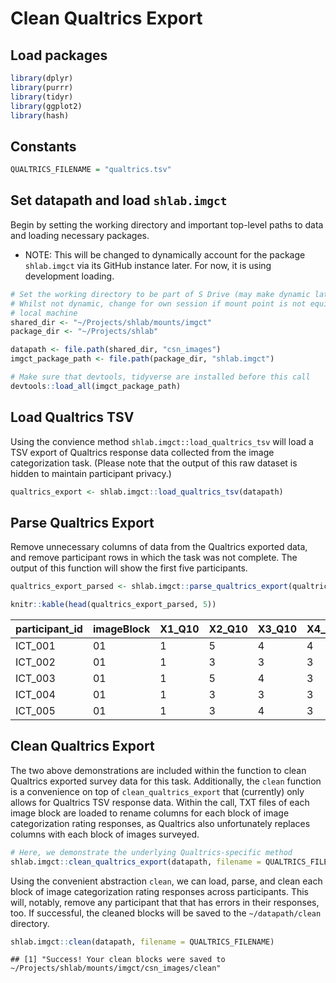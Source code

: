 Clean Qualtrics Export
======================

Load packages
-------------

``` r
library(dplyr)
library(purrr)
library(tidyr)
library(ggplot2)
library(hash)
```

Constants
---------

``` r
QUALTRICS_FILENAME = "qualtrics.tsv"
```

Set datapath and load `shlab.imgct`
-----------------------------------

Begin by setting the working directory and important top-level paths to
data and loading necessary packages.

-   NOTE: This will be changed to dynamically account for the package
    `shlab.imgct` via its GitHub instance later. For now, it is using
    development loading.

``` r
# Set the working directory to be part of S Drive (may make dynamic later?)
# Whilst not dynamic, change for own session if mount point is not equivalent on
# local machine
shared_dir <- "~/Projects/shlab/mounts/imgct"
package_dir <- "~/Projects/shlab"

datapath <- file.path(shared_dir, "csn_images")
imgct_package_path <- file.path(package_dir, "shlab.imgct")

# Make sure that devtools, tidyverse are installed before this call
devtools::load_all(imgct_package_path)
```

Load Qualtrics TSV
------------------

Using the convience method `shlab.imgct::load_qualtrics_tsv` will load a
TSV export of Qualtrics response data collected from the image
categorization task. (Please note that the output of this raw dataset is
hidden to maintain participant privacy.)

``` r
qualtrics_export <- shlab.imgct::load_qualtrics_tsv(datapath)
```

Parse Qualtrics Export
----------------------

Remove unnecessary columns of data from the Qualtrics exported data, and
remove participant rows in which the task was not complete. The output
of this function will show the first five participants.

``` r
qualtrics_export_parsed <- shlab.imgct::parse_qualtrics_export(qualtrics_export)

knitr::kable(head(qualtrics_export_parsed, 5))
```

| participant\_id | imageBlock | X1\_Q10 | X2\_Q10 | X3\_Q10 | X4\_Q10 | X5\_Q10 | X6\_Q10 | X7\_Q10 | X8\_Q10 | X9\_Q10 | X10\_Q10 | X11\_Q10 | X12\_Q10 | X13\_Q10 | X14\_Q10 | X15\_Q10 | X16\_Q10 | X17\_Q10 | X18\_Q10 | X19\_Q10 | X20\_Q10 | X21\_Q10 | X22\_Q10 | X23\_Q10 | X24\_Q10 | X25\_Q10 | X26\_Q10 | X27\_Q10 | X28\_Q10 | X29\_Q10 | X30\_Q10 | X31\_Q10 | X32\_Q10 | X33\_Q10 | X34\_Q10 | X35\_Q10 | X36\_Q10 | X37\_Q10 | X38\_Q10 | X39\_Q10 | X40\_Q10 | X41\_Q10 | X42\_Q10 | X43\_Q10 | X44\_Q10 | X45\_Q10 | X46\_Q10 | X47\_Q10 | X48\_Q10 | X49\_Q10 | X50\_Q10 | X51\_Q10 | X52\_Q10 | X53\_Q10 | X54\_Q10 | X55\_Q10 | X56\_Q10 | X57\_Q10 | X58\_Q10 | X59\_Q10 | X60\_Q10 | X61\_Q10 | X62\_Q10 | X63\_Q10 | X64\_Q10 | X65\_Q10 | X66\_Q10 | X67\_Q10 | X68\_Q10 | X69\_Q10 | X70\_Q10 | X71\_Q10 | X72\_Q10 | X73\_Q10 | X74\_Q10 | X75\_Q10 | X76\_Q10 | X77\_Q10 | X78\_Q10 | X79\_Q10 | X80\_Q10 | X81\_Q10 | X82\_Q10 | X83\_Q10 | X84\_Q10 | X85\_Q10 | X86\_Q10 | X87\_Q10 | X88\_Q10 | X89\_Q10 | X90\_Q10 | X91\_Q10 | X92\_Q10 | X93\_Q10 | X94\_Q10 | X95\_Q10 | X96\_Q10 | X97\_Q10 | X98\_Q10 | X99\_Q10 | X100\_Q10 | X101\_Q10 | X102\_Q10 | X103\_Q10 | X104\_Q10 | X105\_Q10 | X106\_Q10 | X107\_Q10 | X108\_Q10 | X109\_Q10 | X110\_Q10 | X111\_Q10 | X112\_Q10 | X113\_Q10 | X114\_Q10 | X115\_Q10 | X116\_Q10 | X117\_Q10 | X118\_Q10 | X119\_Q10 | X120\_Q10 | X121\_Q10 | X122\_Q10 | X123\_Q10 | X124\_Q10 | X125\_Q10 | X126\_Q10 | X127\_Q10 | X128\_Q10 | X129\_Q10 | X130\_Q10 | X131\_Q10 | X132\_Q10 | X133\_Q10 | X134\_Q10 | X135\_Q10 | X136\_Q10 | X137\_Q10 | X138\_Q10 | X139\_Q10 | X140\_Q10 | X141\_Q10 | X142\_Q10 | X143\_Q10 | X144\_Q10 | X145\_Q10 | X146\_Q10 | X147\_Q10 | X148\_Q10 | X149\_Q10 | X150\_Q10 | X151\_Q10 | X152\_Q10 | X153\_Q10 | X154\_Q10 | X155\_Q10 | X156\_Q10 | X157\_Q10 | X158\_Q10 | X159\_Q10 | X160\_Q10 | X161\_Q10 | X162\_Q10 | X163\_Q10 | X164\_Q10 | X165\_Q10 | X166\_Q10 | X167\_Q10 | X168\_Q10 | X169\_Q10 | X170\_Q10 | X171\_Q10 | X172\_Q10 | X173\_Q10 | X174\_Q10 | X175\_Q10 | X176\_Q10 | X177\_Q10 | X178\_Q10 | X179\_Q10 | X180\_Q10 | X181\_Q10 | X182\_Q10 | X183\_Q10 | X184\_Q10 | X185\_Q10 | X186\_Q10 | X187\_Q10 | X188\_Q10 | X189\_Q10 | X190\_Q10 | X191\_Q10 | X192\_Q10 | X193\_Q10 | X194\_Q10 | X195\_Q10 | X196\_Q10 | X197\_Q10 | X198\_Q10 | X199\_Q10 | X200\_Q10 | X201\_Q10 | X202\_Q10 | X203\_Q10 | X204\_Q10 | X205\_Q10 |
|:----------------|:-----------|:--------|:--------|:--------|:--------|:--------|:--------|:--------|:--------|:--------|:---------|:---------|:---------|:---------|:---------|:---------|:---------|:---------|:---------|:---------|:---------|:---------|:---------|:---------|:---------|:---------|:---------|:---------|:---------|:---------|:---------|:---------|:---------|:---------|:---------|:---------|:---------|:---------|:---------|:---------|:---------|:---------|:---------|:---------|:---------|:---------|:---------|:---------|:---------|:---------|:---------|:---------|:---------|:---------|:---------|:---------|:---------|:---------|:---------|:---------|:---------|:---------|:---------|:---------|:---------|:---------|:---------|:---------|:---------|:---------|:---------|:---------|:---------|:---------|:---------|:---------|:---------|:---------|:---------|:---------|:---------|:---------|:---------|:---------|:---------|:---------|:---------|:---------|:---------|:---------|:---------|:---------|:---------|:---------|:---------|:---------|:---------|:---------|:---------|:---------|:----------|:----------|:----------|:----------|:----------|:----------|:----------|:----------|:----------|:----------|:----------|:----------|:----------|:----------|:----------|:----------|:----------|:----------|:----------|:----------|:----------|:----------|:----------|:----------|:----------|:----------|:----------|:----------|:----------|:----------|:----------|:----------|:----------|:----------|:----------|:----------|:----------|:----------|:----------|:----------|:----------|:----------|:----------|:----------|:----------|:----------|:----------|:----------|:----------|:----------|:----------|:----------|:----------|:----------|:----------|:----------|:----------|:----------|:----------|:----------|:----------|:----------|:----------|:----------|:----------|:----------|:----------|:----------|:----------|:----------|:----------|:----------|:----------|:----------|:----------|:----------|:----------|:----------|:----------|:----------|:----------|:----------|:----------|:----------|:----------|:----------|:----------|:----------|:----------|:----------|:----------|:----------|:----------|:----------|:----------|:----------|:----------|:----------|:----------|:----------|:----------|:----------|:----------|:----------|:----------|:----------|
| ICT\_001        | 01         | 1       | 5       | 4       | 4       | 1       | 3       | 1       | 1       | 1       | 1        | 3        | 5        | 1        | 1        | 2        | 1        | 1        | 4        | 1        | 2        | 1        | 1        | 2        | 1        | 1        | 1        | 2        | 1        | 2        | 2        | 1        | 3        | 3        | 3        | 2        | 3        | 2        | 1        | 3        | 1        | 1        | 1        | 2        | 3        | 4        | 2        | 3        | 5        | 3        | 1        | 1        | 1        | 1        | 1        | 1        | 1        | 4        | 4        | 4        | 2        | 4        | 3        | 4        | 1        | 5        | 5        | 2        | 2        | 1        | 3        | 3        | 3        | 1        | 4        | 1        | 1        | 2        | 3        | 1        | 3        | 4        | 3        | 1        | 1        | 3        | 2        | 4        | 1        | 4        | 4        | 4        | 1        | 3        | 2        | 5        | 1        | 1        | 3        | 1        | 4         | 1         | 1         | 1         | 1         | 3         | 4         | 3         | 1         | 2         | 2         | 1         | 4         | 3         | 1         | 1         | 5         | 3         | 2         | 1         | 3         | 1         | 4         | 3         | 3         | 1         | 1         | 1         | 4         | 1         | 4         | 3         | 4         | 1         | 1         | 4         | 1         | 1         | 4         | 4         | 3         | 1         | 3         | 2         | 2         | 3         | 1         | 3         | 2         | 3         | 1         | 1         | 4         | 1         | 3         | 1         | 1         | 1         | 2         | 3         | 1         | 1         | 4         | 2         | 3         | 1         | 1         | 1         | 4         | 2         | 1         | 1         | 1         | 1         | 4         | 1         | 1         | 1         | 4         | 2         | 3         | 2         | 4         | 4         | 2         | 5         | 1         | 1         | 5         | 4         | 1         | 4         | 3         | 1         | 1         | 1         | 1         | 3         | 1         | 5         | 3         | 3         | 2         | 1         | 4         | 4         |
| ICT\_002        | 01         | 1       | 3       | 3       | 3       | 3       | 3       | 1       | 1       | 1       | 1        | 4        | 3        | 1        | 1        | 1        | 1        | 1        | 4        | 4        | 4        | 2        | 1        | 5        | 1        | 1        | 1        | 2        | 2        | 2        | 2        | 3        | 3        | 3        | 1        | 2        | 3        | 2        | 1        | 3        | 1        | 1        | 1        | 1        | 1        | 3        | 2        | 4        | 4        | 4        | 1        | 1        | 1        | 1        | 1        | 1        | 1        | 1        | 2        | 1        | 2        | 4        | 4        | 4        | 1        | 4        | 2        | 2        | 1        | 1        | 4        | 4        | 3        | 1        | 4        | 1        | 1        | 2        | 3        | 1        | 3        | 1        | 3        | 1        | 1        | 1        | 2        | 4        | 1        | 1        | 4        | 4        | 1        | 4        | 3        | 4        | 1        | 1        | 4        | 1        | 4         | 1         | 1         | 1         | 1         | 1         | 4         | 3         | 2         | 2         | 2         | 1         | 1         | 3         | 1         | 1         | 3         | 3         | 2         | 1         | 3         | 1         | 1         | 1         | 4         | 1         | 1         | 1         | 3         | 1         | 1         | 4         | 4         | 1         | 1         | 4         | 1         | 1         | 1         | 1         | 1         | 1         | 1         | 2         | 2         | 1         | 1         | 3         | 2         | 1         | 1         | 2         | 1         | 3         | 2         | 1         | 1         | 1         | 2         | 3         | 1         | 3         | 1         | 1         | 4         | 3         | 1         | 1         | 1         | 1         | 2         | 3         | 1         | 4         | 2         | 3         | 4         | 4         | 4         | 4         | 3         | 2         | 4         | 4         | 2         | 1         | 1         | 1         | 1         | 1         | 2         | 2         | 4         | 1         | 3         | 4         | 4         | 3         | 1         | 5         | 2         | 1         | 3         | 1         | 2         | 3         |
| ICT\_003        | 01         | 1       | 5       | 4       | 3       | 1       | 3       | 1       | 1       | 1       | 1        | 3        | 3        | 1        | 1        | 2        | 1        | 1        | 4        | 1        | 2        | 1        | 1        | 2        | 1        | 1        | 1        | 2        | 1        | 2        | 2        | 1        | 3        | 3        | 1        | 2        | 3        | 2        | 1        | 3        | 1        | 1        | 1        | 1        | 3        | 4        | 2        | 4        | 4        | 3        | 1        | 1        | 1        | 1        | 1        | 1        | 1        | 1        | 2        | 1        | 2        | 4        | 4        | 4        | 1        | 4        | 4        | 2        | 2        | 1        | 4        | 3        | 3        | 1        | 4        | 1        | 1        | 2        | 3        | 1        | 3        | 1        | 3        | 1        | 1        | 1        | 2        | 4        | 1        | 1        | 3        | 4        |          | 4        | 2        | 4        | 1        | 1        | 4        | 1        | 4         | 1         | 1         | 1         | 1         | 3         | 4         | 3         | 2         | 2         | 2         | 1         | 1         | 3         | 1         | 1         | 1         | 3         | 2         | 1         | 3         | 1         | 1         | 1         | 4         | 1         | 1         | 1         | 2         | 1         | 4         | 4         | 1         | 1         | 1         | 4         | 1         | 1         | 1         | 1         | 1         | 1         | 1         | 2         | 2         | 3         | 1         | 3         | 2         | 1         | 1         | 1         | 1         | 1         | 3         | 1         | 1         | 1         | 3         | 3         | 1         | 1         | 4         | 2         | 3         | 1         | 1         | 1         | 4         | 2         | 1         | 1         | 1         | 1         | 4         | 1         | 1         | 1         | 4         | 3         | 3         | 2         | 4         | 4         | 2         | 1         | 1         | 1         | 1         | 4         | 1         | 1         | 3         | 1         | 1         | 1         | 1         | 3         | 1         | 5         | 3         | 3         | 2         | 1         | 4         | 4         |
| ICT\_004        | 01         | 1       | 3       | 3       | 3       | 1       | 3       | 1       | 1       | 1       | 1        | 3        | 4        | 1        | 1        | 2        | 1        | 1        | 4        | 1        | 2        | 1        | 1        | 3        | 1        | 1        | 1        | 2        | 1        | 2        | 2        | 1        | 3        | 4        | 3        | 2        | 3        | 2        | 1        | 3        | 1        | 1        | 1        | 1        | 3        | 3        | 2        | 3        | 4        | 3        | 1        | 1        | 1        | 1        | 1        | 1        | 1        | 1        | 2        | 1        | 2        | 4        | 3        | 4        | 1        | 3        | 2        | 2        | 2        | 1        | 4        | 3        | 3        | 1        | 4        | 1        | 1        | 2        | 3        | 1        | 3        | 1        | 3        | 1        | 1        | 3        | 2        | 4        | 1        | 1        | 3        | 4        | 1        | 4        | 2        | 4        | 1        | 1        | 4        | 1        | 4         | 1         | 1         | 1         | 1         | 3         | 4         | 3         | 2         | 2         | 2         | 1         | 4         | 3         | 1         | 1         | 1         | 3         | 2         | 1         | 3         | 1         | 1         | 3         | 4         | 1         | 1         | 1         | 3         | 1         | 3         | 4         | 1         | 1         | 1         | 4         | 1         | 1         | 1         | 1         | 1         | 1         | 1         | 2         | 2         | 3         | 1         | 3         | 2         | 3         | 1         | 1         | 1         | 1         | 3         | 1         | 1         | 1         | 2         | 3         | 1         | 1         | 4         | 2         | 3         | 1         | 1         | 1         | 4         | 2         | 1         | 1         | 1         | 1         | 4         | 1         | 1         | 1         | 4         | 2         | 3         | 2         | 4         | 4         | 2         | 1         | 1         | 1         | 1         | 4         | 1         | 1         | 3         | 1         | 1         | 1         | 3         | 3         | 1         | 5         | 3         | 5         | 2         | 1         | 4         | 4         |
| ICT\_005        | 01         | 1       | 3       | 4       | 3       | 1       | 3       | 1       | 1       | 1       | 1        | 3        | 4        | 1        | 1        | 2        | 1        | 1        | 3        | 1        | 2        | 1        | 1        | 3        | 1        | 1        | 1        | 2        | 1        | 2        | 2        | 1        | 4        | 3        | 1        | 2        | 3        | 2        | 1        | 3        | 1        | 1        | 1        | 1        | 3        | 3        | 2        | 3        | 4        | 3        | 1        | 1        | 1        | 1        | 1        | 1        | 1        | 1        | 4        | 1        | 2        | 4        | 4        | 4        | 1        | 4        | 4        | 2        | 2        | 1        | 3        | 3        | 3        | 1        | 4        | 1        | 1        | 2        | 3        | 1        | 3        | 1        | 3        | 1        | 1        | 3        | 2        | 4        | 1        | 1        | 4        | 4        | 1        | 3        | 3        | 4        | 1        | 1        | 4        | 1        | 4         | 1         | 1         | 1         | 1         | 1         | 4         | 3         | 2         | 2         | 2         | 1         | 1         | 3         | 4         | 1         | 4         | 3         | 2         | 1         | 3         | 1         | 4         | 3         | 4         | 1         | 1         | 1         | 4         | 1         | 4         | 4         | 4         | 1         | 1         | 4         | 3         | 1         | 4         | 1         | 1         | 1         | 1         | 2         | 2         | 1         | 1         | 3         | 2         | 1         | 1         | 1         | 4         | 1         | 3         | 1         | 4         | 1         | 2         | 3         | 1         | 1         | 4         | 2         | 3         | 1         | 1         | 1         | 4         | 2         | 1         | 1         | 1         | 1         | 4         | 1         | 1         | 1         | 4         | 2         | 3         | 2         | 4         | 4         | 2         | 1         | 1         | 1         | 1         | 4         | 1         | 4         | 3         | 1         | 1         | 1         | 1         | 3         | 1         | 5         | 4         | 3         | 2         | 1         | 4         | 4         |

Clean Qualtrics Export
----------------------

The two above demonstrations are included within the function to clean
Qualtrics exported survey data for this task. Additionally, the `clean`
function is a convenience on top of `clean_qualtrics_export` that
(currently) only allows for Qualtrics TSV response data. Within the
call, TXT files of each image block are loaded to rename columns for
each block of image categorization rating responses, as Qualtrics also
unfortunately replaces columns with each block of images surveyed.

``` r
# Here, we demonstrate the underlying Qualtrics-specific method
shlab.imgct::clean_qualtrics_export(datapath, filename = QUALTRICS_FILENAME)
```

Using the convenient abstraction `clean`, we can load, parse, and clean
each block of image categorization rating responses across participants.
This will, notably, remove any participant that that has errors in their
responses, too. If successful, the cleaned blocks will be saved to the
`~/datapath/clean` directory.

``` r
shlab.imgct::clean(datapath, filename = QUALTRICS_FILENAME)
```

    ## [1] "Success! Your clean blocks were saved to  ~/Projects/shlab/mounts/imgct/csn_images/clean"
